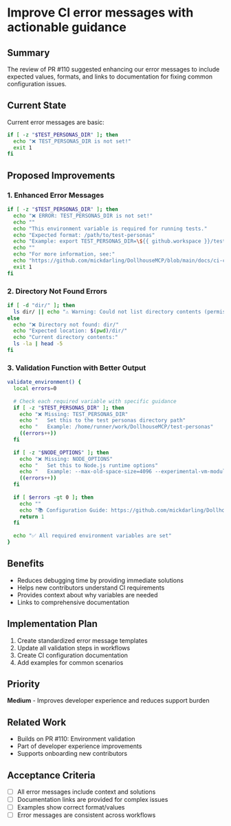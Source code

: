 # Improve CI error messages with actionable guidance

## Summary
The review of PR #110 suggested enhancing our error messages to include expected values, formats, and links to documentation for fixing common configuration issues.

## Current State
Current error messages are basic:
```bash
if [ -z "$TEST_PERSONAS_DIR" ]; then
  echo "❌ TEST_PERSONAS_DIR is not set!"
  exit 1
fi
```

## Proposed Improvements

### 1. Enhanced Error Messages
```bash
if [ -z "$TEST_PERSONAS_DIR" ]; then
  echo "❌ ERROR: TEST_PERSONAS_DIR is not set!"
  echo ""
  echo "This environment variable is required for running tests."
  echo "Expected format: /path/to/test-personas"
  echo "Example: export TEST_PERSONAS_DIR=\${{ github.workspace }}/test-personas"
  echo ""
  echo "For more information, see:"
  echo "https://github.com/mickdarling/DollhouseMCP/blob/main/docs/ci-configuration.md"
  exit 1
fi
```

### 2. Directory Not Found Errors
```bash
if [ -d "dir/" ]; then 
  ls dir/ || echo "⚠️ Warning: Could not list directory contents (permissions issue?)"
else 
  echo "❌ Directory not found: dir/"
  echo "Expected location: $(pwd)/dir/"
  echo "Current directory contents:"
  ls -la | head -5
fi
```

### 3. Validation Function with Better Output
```bash
validate_environment() {
  local errors=0
  
  # Check each required variable with specific guidance
  if [ -z "$TEST_PERSONAS_DIR" ]; then
    echo "❌ Missing: TEST_PERSONAS_DIR"
    echo "   Set this to the test personas directory path"
    echo "   Example: /home/runner/work/DollhouseMCP/test-personas"
    ((errors++))
  fi
  
  if [ -z "$NODE_OPTIONS" ]; then
    echo "❌ Missing: NODE_OPTIONS"
    echo "   Set this to Node.js runtime options"
    echo "   Example: --max-old-space-size=4096 --experimental-vm-modules"
    ((errors++))
  fi
  
  if [ $errors -gt 0 ]; then
    echo ""
    echo "📚 Configuration Guide: https://github.com/mickdarling/DollhouseMCP/wiki/CI-Setup"
    return 1
  fi
  
  echo "✅ All required environment variables are set"
}
```

## Benefits
- Reduces debugging time by providing immediate solutions
- Helps new contributors understand CI requirements
- Provides context about why variables are needed
- Links to comprehensive documentation

## Implementation Plan
1. Create standardized error message templates
2. Update all validation steps in workflows
3. Create CI configuration documentation
4. Add examples for common scenarios

## Priority
**Medium** - Improves developer experience and reduces support burden

## Related Work
- Builds on PR #110: Environment validation
- Part of developer experience improvements
- Supports onboarding new contributors

## Acceptance Criteria
- [ ] All error messages include context and solutions
- [ ] Documentation links are provided for complex issues
- [ ] Examples show correct format/values
- [ ] Error messages are consistent across workflows